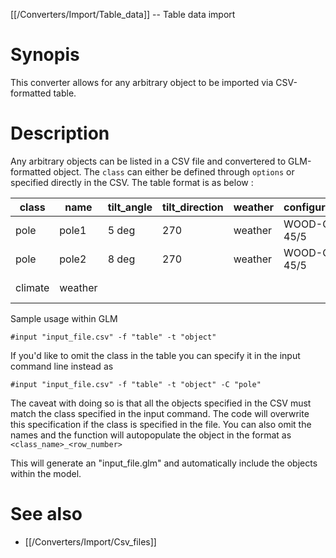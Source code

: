 [[/Converters/Import/Table_data]] -- Table data import

# Synopis

This converter allows for any arbitrary object to be imported via CSV-formatted table. 

# Description

Any arbitrary objects can be listed in a CSV file and convertered to GLM-formatted object. The `class` can either be defined through `options` or specified directly in the CSV. The table format is as below : 

class | name | tilt_angle | tilt_direction | weather | configuration | equipment_area | equipment_height | install_year	| repair_time | latitude | longitude | phases | nominal_voltage | tmyfile
--- | --- | --- | --- |--- |--- |--- |--- |--- |--- |--- |--- |--- |--- |---
pole | pole1 | 5 deg | 270	| weather | WOOD-C-45/5 | | | 1990 | 1 h | 37.4275 | 122.1697 | ABC | 12470
pole | pole2 | 8 deg | 270	| weather | WOOD-C-45/5 | | | 2000 | 8 h | 37.127 | 122.1646 | ABC | 12470
climate | weather | | 	|  |  | | |  |  |  |  |  | | CA-Chino_Airport.tmy3

Sample usage within GLM
~~~
#input "input_file.csv" -f "table" -t "object" 
~~~

If you'd like to omit the class in the table you can specify it in the input command line instead as 

~~~
#input "input_file.csv" -f "table" -t "object" -C "pole"
~~~
The caveat with doing so is that all the objects specified in the CSV must match the class specified in the input command. The code will overwrite this specification if the class is specified in the file. You can also omit the names and the function will autopopulate the object in the format as `<class_name>_<row_number>`

This will generate an "input_file.glm" and automatically include the objects within the model. 

# See also

* [[/Converters/Import/Csv_files]]
